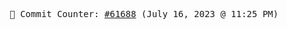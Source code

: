 <p align="center">
    <samp>
        📮 Commit Counter: <a href="https://github.com/Javascript-void0/Javascript-void0/commits/main">#61688</a> (July 16, 2023 @ 11:25 PM)
    </samp>
</p>
